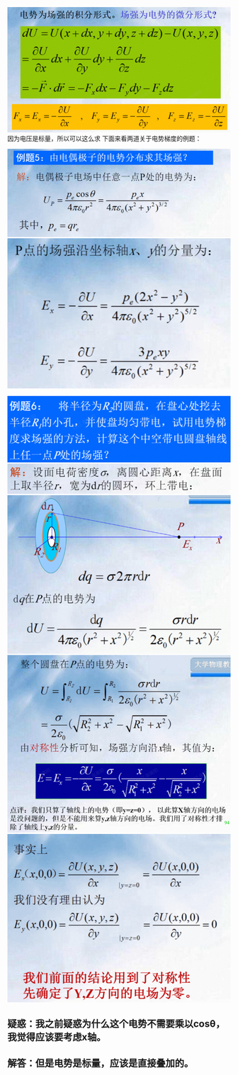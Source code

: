 ![](附件/Pasted%20image%2020250920161806.png)
因为电压是标量，所以可以这么求
下面来看两道关于电势梯度的例题：

![](附件/Pasted%20image%2020250920162352.png)
![](附件/Pasted%20image%2020250920163257.png)



![](附件/Pasted%20image%2020250920170634.png)
![](附件/Pasted%20image%2020250920170655.png)
![](附件/Pasted%20image%2020250920170744.png)
![](附件/Pasted%20image%2020250920170805.png)
![](附件/Pasted%20image%2020250920171011.png)
## 疑惑：我之前疑惑为什么这个电势不需要乘以cosθ，我觉得应该要考虑x轴。
## 解答：但是电势是标量，应该是直接叠加的。
